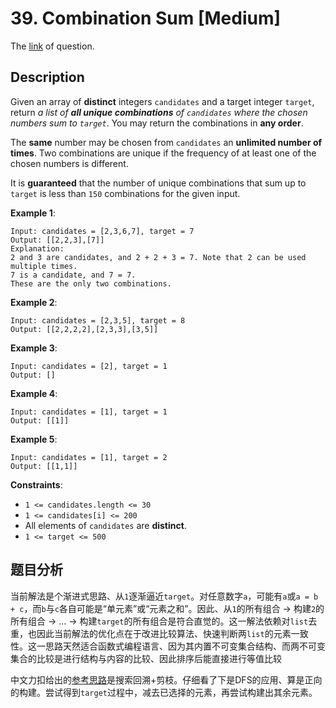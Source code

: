 # 39. Combination Sum [Medium]

The [link](https://leetcode.com/problems/combination-sum/) of question.

## Description

Given an array of **distinct** integers `candidates` and a target integer `target`, return *a list of **all unique combinations** of `candidates` where the chosen numbers sum to `target`*. You may return the combinations in **any order**.

The **same** number may be chosen from `candidates` an **unlimited number of times**. Two combinations are unique if the frequency of at least one of the chosen numbers is different.

It is **guaranteed** that the number of unique combinations that sum up to `target` is less than `150` combinations for the given input.

**Example 1**:
```
Input: candidates = [2,3,6,7], target = 7
Output: [[2,2,3],[7]]
Explanation:
2 and 3 are candidates, and 2 + 2 + 3 = 7. Note that 2 can be used multiple times.
7 is a candidate, and 7 = 7.
These are the only two combinations.
```

**Example 2**:
```
Input: candidates = [2,3,5], target = 8
Output: [[2,2,2,2],[2,3,3],[3,5]]
```

**Example 3**:
```
Input: candidates = [2], target = 1
Output: []
```

**Example 4**:
```
Input: candidates = [1], target = 1
Output: [[1]]
```

**Example 5**:
```
Input: candidates = [1], target = 2
Output: [[1,1]]
```

**Constraints**:
+ `1 <= candidates.length <= 30`
+ `1 <= candidates[i] <= 200`
+ All elements of `candidates` are **distinct**.
+ `1 <= target <= 500`

## 题目分析

当前解法是个渐进式思路、从`1`逐渐逼近`target`。对任意数字`a`，可能有`a`或`a = b + c`，而`b`与`c`各自可能是“单元素”或“元素之和”。因此、从`1`的所有组合 -> 构建`2`的所有组合 -> ... -> 构建`target`的所有组合是符合直觉的。这一解法依赖对`list`去重，也因此当前解法的优化点在于改进比较算法、快速判断两`list`的元素一致性。这一思路天然适合函数式编程语言、因为其内置不可变集合结构、而两不可变集合的比较是进行结构与内容的比较、因此排序后能直接进行等值比较

中文力扣给出的[参考思路](https://leetcode-cn.com/problems/combination-sum/solution/zu-he-zong-he-by-leetcode-solution/)是搜索回溯+剪枝。仔细看了下是DFS的应用、算是正向的构建。尝试得到`target`过程中，减去已选择的元素，再尝试构建出其余元素。
